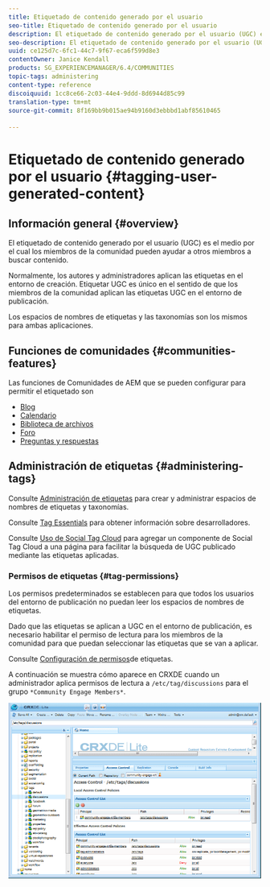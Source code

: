 ```yaml
---
title: Etiquetado de contenido generado por el usuario
seo-title: Etiquetado de contenido generado por el usuario
description: El etiquetado de contenido generado por el usuario (UGC) es la forma en que los miembros de la comunidad pueden ayudar a otros miembros a buscar contenido
seo-description: El etiquetado de contenido generado por el usuario (UGC) es la forma en que los miembros de la comunidad pueden ayudar a otros miembros a buscar contenido
uuid: ce125d7c-6fc1-44c7-9f67-eca6f599d8e3
contentOwner: Janice Kendall
products: SG_EXPERIENCEMANAGER/6.4/COMMUNITIES
topic-tags: administering
content-type: reference
discoiquuid: 1cc8ce66-2c03-44e4-9ddd-8d6944d85c99
translation-type: tm+mt
source-git-commit: 8f169bb9b015ae94b9160d3ebbbd1abf85610465

---
```



# Etiquetado de contenido generado por el usuario {#tagging-user-generated-content}

## Información general {#overview}

El etiquetado de contenido generado por el usuario (UGC) es el medio por el cual los miembros de la comunidad pueden ayudar a otros miembros a buscar contenido.

Normalmente, los autores y administradores aplican las etiquetas en el entorno de creación. Etiquetar UGC es único en el sentido de que los miembros de la comunidad aplican las etiquetas UGC en el entorno de publicación.

Los espacios de nombres de etiquetas y las taxonomías son los mismos para ambas aplicaciones.

## Funciones de comunidades {#communities-features}

Las funciones de Comunidades de AEM que se pueden configurar para permitir el etiquetado son

* [Blog](blog-feature.md)
* [Calendario](calendar.md)
* [Biblioteca de archivos](file-library.md)
* [Foro](forum.md#configuretheaddedforum)
* [Preguntas y respuestas](working-with-qna.md)

## Administración de etiquetas {#administering-tags}

Consulte [Administración de etiquetas](../../help/sites-administering/tags.md#tagging-console) para crear y administrar espacios de nombres de etiquetas y taxonomías.

Consulte [Tag Essentials](tag.md) para obtener información sobre desarrolladores.

Consulte [Uso de Social Tag Cloud](tagcloud.md) para agregar un componente de Social Tag Cloud a una página para facilitar la búsqueda de UGC publicado mediante las etiquetas aplicadas.

### Permisos de etiquetas {#tag-permissions}

Los permisos predeterminados se establecen para que todos los usuarios del entorno de publicación no puedan leer los espacios de nombres de etiquetas.

Dado que las etiquetas se aplican a UGC en el entorno de publicación, es necesario habilitar el permiso de lectura para los miembros de la comunidad para que puedan seleccionar las etiquetas que se van a aplicar.

Consulte [Configuración de permisos](../../help/sites-administering/tags.md#setting-tag-permissions)de etiquetas.

A continuación se muestra cómo aparece en CRXDE cuando un administrador aplica permisos de lectura a `/etc/tag/discussions` para el grupo `*Community Engage Members*`.

![chlimage_1-74](assets/chlimage_1-74.png)

